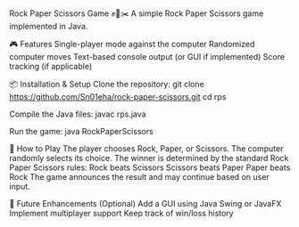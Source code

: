 Rock Paper Scissors Game ✊📄✂️
A simple Rock Paper Scissors game implemented in Java.

🎮 Features
Single-player mode against the computer
Randomized computer moves
Text-based console output (or GUI if implemented)
Score tracking (if applicable)

📦 Installation & Setup
Clone the repository:
git clone https://github.com/Sn01eha/rock-paper-scissors.git
cd rps

Compile the Java files:
javac rps.java

Run the game:
java RockPaperScissors

🎯 How to Play
The player chooses Rock, Paper, or Scissors.
The computer randomly selects its choice.
The winner is determined by the standard Rock Paper Scissors rules:
Rock beats Scissors
Scissors beats Paper
Paper beats Rock
The game announces the result and may continue based on user input.

🚀 Future Enhancements (Optional)
Add a GUI using Java Swing or JavaFX
Implement multiplayer support
Keep track of win/loss history
